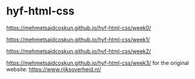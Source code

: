 # hyf-html-css

https://mehmetsaidcoskun.github.io/hyf-html-css/week0/

https://mehmetsaidcoskun.github.io/hyf-html-css/week1/

https://mehmetsaidcoskun.github.io/hyf-html-css/week2/

https://mehmetsaidcoskun.github.io/hyf-html-css/week3/
for the original website: https://www.rijksoverheid.nl/
